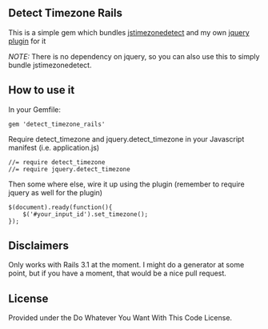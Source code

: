 ## Detect Timezone Rails 

This is a simple gem which bundles [jstimezonedetect](https://bitbucket.org/pellepim/jstimezonedetect) and my own [jquery plugin](https://github.com/scottwater/jquery.detect_timezone) for it 

_NOTE:_ There is no dependency on jquery, so you can also use this to simply bundle jstimezonedetect.

## How to use it

In your Gemfile: 

	gem 'detect_timezone_rails'
	
Require detect\_timezone and jquery.detect\_timezone in your Javascript manifest (i.e. application.js)

	//= require detect_timezone
	//= require jquery.detect_timezone

Then some where else, wire it up using the plugin (remember to require jquery as well for the plugin)

	$(document).ready(function(){
		$('#your_input_id').set_timezone(); 
	});
	
	
## Disclaimers 

Only works with Rails 3.1 at the moment. I might do a generator at some point, but if you have a moment, that would be a nice pull request. 

## License 

Provided under the Do Whatever You Want With This Code License.